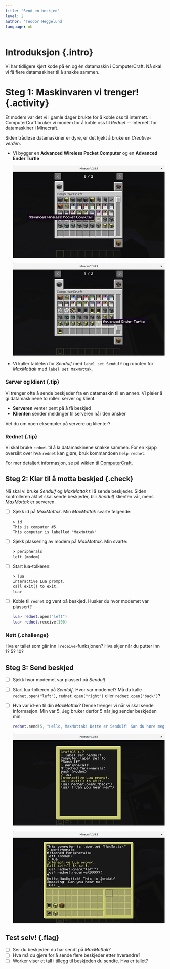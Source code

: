 ```yaml
---
title: 'Send en beskjed'
level: 2
author: 'Teodor Heggelund'
language: nb
---
```


# Introduksjon {.intro}

Vi har tidligere kjørt kode på én og én datamaskin i ComputerCraft. Nå skal vi få flere datamaskiner til å snakke sammen.

# Steg 1: Maskinvaren vi trenger! {.activity}

Et modem var det vi i gamle dager brukte for å koble oss til internett. I ComputerCraft bruker vi modem for å koble oss til *Rednet* -- Internett for datamaskiner i Minecraft.

Siden trådløse datamaskiner er dyre, er det kjekt å bruke en *Creative-verden*.

+ Vi bygger en **Advanced Wireless Pocket Computer** og en **Advanced Ender Turtle**

  ![](build_advanced_wireless_pocket_computer.png)

  ![](build_advanced_ender_turtle.png)

+ Vi kaller tableten for *Sendulf* med `label set Sendulf` og roboten for *MaxMottak* med `label set MaxMottak`.

### Server og klient {.tip}

Vi trenger ofte å sende beskjeder fra en datamaskin til en annen. Vi pleier å
gi datamaskinene to roller: server og klient.

* **Serveren** venter pent på å få beskjed
* **Klienten** sender meldinger til serveren når den ønsker

Vet du om noen eksempler på servere og klienter?

### Rednet {.tip}

Vi skal bruke `rednet` til å la datamaskinene snakke sammen. For en kjapp oversikt over hva `rednet` kan gjøre, bruk kommandoen `help rednet`.

For mer detaljert informasjon, se på wikien til [ComputerCraft](http://computercraft.info/wiki/Rednet_%28API%29).

## Steg 2: Klar til å motta beskjed {.check}

Nå skal vi bruke *Sendulf* og *MaxMottak* til å sende beskjeder. Siden kontrolleren aktivt skal sende beskjeder, blir *Sendulf* klienten vår, mens *MaxMottak* er serveren.


- [ ] Sjekk id på *MaxMottak*. Min *MaxMottak* svarte følgende:

  ```
  > id
  This is computer #5
  This computer is labelled "MaxMottak"
  ```

- [ ] Sjekk plassering av modem på *MaxMottak*. Min svarte:

  ```
  > peripherals
  left (modem)
  ```

- [ ] Start lua-tolkeren:

  ```
  > lua
  Interactive Lua prompt.
  call exit() to exit.
  lua>
  ```

- [ ] Koble til `rednet` og vent på beskjed. Husker du hvor modemet var plassert?

  ```lua
  lua> rednet.open("left")
  lua> rednet.receive(100)
  ```

### Nøtt {.challenge}

Hva er tallet som går inn i `receive`-funksjonen? Hva skjer når du putter inn 1? 5? 10?

## Steg 3: Send beskjed

- [ ] Sjekk hvor modemet var plassert på *Sendulf*

- [ ] Start lua-tolkeren på *Sendulf*. Hvor var modemet? Må du kalle `rednet.open("left")`, `rednet.open("right")` eller `rednet.open("back")`?

- [ ] Hva var id-en til din *MaxMottak*? Denne trenger vi når vi skal sende informasjon. Min var 5. Jeg bruker derfor 5 når jeg sender beskjeden min:

  ```lua
  rednet.send(5, "Hello, MaxMottak! Dette er Sendulf! Kan du høre meg?")
  ```

  ![](melding_sendulf.png)

  ![](melding_maxmottak.png)

## Test selv! {.flag}

- [ ] Ser du beskjeden du har sendt på *MaxMottak*?
- [ ] Hva må du gjøre for å sende flere beskjeder etter hverandre?
- [ ] Worker viser et tall i tillegg til beskjeden du sendte. Hva er tallet?

